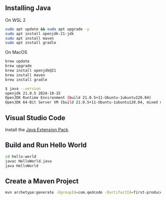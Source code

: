 ## Installing Java

On WSL 2

```bash
sudo apt update && sudo apt upgrade -y
sudo apt install openjdk-21-jdk
sudo apt install maven
sudo apt install gradle
```

On MacOS

```bash
brew update
brew upgrade
brew install openjdk@21
brew install maven
brew install gradle
```

```bash
$ java --version
openjdk 21.0.5 2024-10-15
OpenJDK Runtime Environment (build 21.0.5+11-Ubuntu-1ubuntu120.04)
OpenJDK 64-Bit Server VM (build 21.0.5+11-Ubuntu-1ubuntu120.04, mixed mode, sharing)
```

## Visual Studio Code

Install the [Java Extension Pack](https://marketplace.visualstudio.com/items?itemName=vscjava.vscode-java-pack).

## Build and Run Hello World

```bash
cd hello-world
javac HelloWorld.java
java HelloWorld
```

## Create a Maven Project

```bash
mvn archetype:generate -DgroupId=com.qedcode -DartifactId=first-producer -DarchetypeArtifactId=maven-archetype-quickstart -DarchetypeVersion=1.5 -DinteractiveMode=false
```